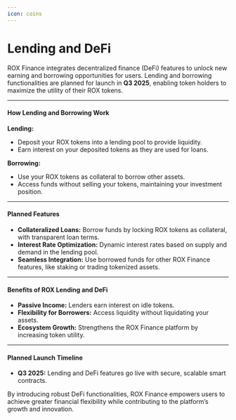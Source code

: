 ```yaml
---
icon: coins
---
```


# Lending and DeFi

ROX Finance integrates decentralized finance (DeFi) features to unlock new earning and borrowing opportunities for users. Lending and borrowing functionalities are planned for launch in **Q3 2025**, enabling token holders to maximize the utility of their ROX tokens.

***

#### How Lending and Borrowing Work

**Lending:**

* Deposit your ROX tokens into a lending pool to provide liquidity.
* Earn interest on your deposited tokens as they are used for loans.

**Borrowing:**

* Use your ROX tokens as collateral to borrow other assets.
* Access funds without selling your tokens, maintaining your investment position.

***

#### Planned Features

* **Collateralized Loans:** Borrow funds by locking ROX tokens as collateral, with transparent loan terms.
* **Interest Rate Optimization:** Dynamic interest rates based on supply and demand in the lending pool.
* **Seamless Integration:** Use borrowed funds for other ROX Finance features, like staking or trading tokenized assets.

***

#### Benefits of ROX Lending and DeFi

* **Passive Income:** Lenders earn interest on idle tokens.
* **Flexibility for Borrowers:** Access liquidity without liquidating your assets.
* **Ecosystem Growth:** Strengthens the ROX Finance platform by increasing token utility.

***

#### Planned Launch Timeline

* **Q3 2025:** Lending and DeFi features go live with secure, scalable smart contracts.

By introducing robust DeFi functionalities, ROX Finance empowers users to achieve greater financial flexibility while contributing to the platform’s growth and innovation.
